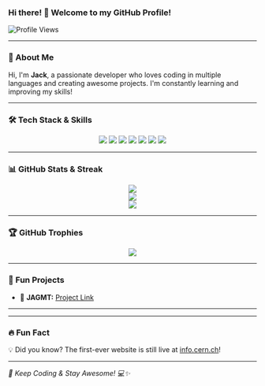 ### Hi there! 👋 Welcome to my GitHub Profile!

![Profile Views](https://komarev.com/ghpvc/?username=stigstream&color=blue&style=flat-square)

---

### 🚀 About Me
Hi, I'm **Jack**, a passionate developer who loves coding in multiple languages and creating awesome projects. I'm constantly learning and improving my skills!

---

### 🛠️ Tech Stack & Skills

<div align="center">
  <img src="https://img.shields.io/badge/PHP-777BB4?style=for-the-badge&logo=php&logoColor=white" />
  <img src="https://img.shields.io/badge/HTML5-E34F26?style=for-the-badge&logo=html5&logoColor=white" />
  <img src="https://img.shields.io/badge/CSS3-1572B6?style=for-the-badge&logo=css3&logoColor=white" />
  <img src="https://img.shields.io/badge/JavaScript-F7DF1E?style=for-the-badge&logo=javascript&logoColor=black" />
  <img src="https://img.shields.io/badge/Lua-2C2D72?style=for-the-badge&logo=lua&logoColor=white" />
  <img src="https://img.shields.io/badge/LuaU-1E2B4E?style=for-the-badge&logo=lua&logoColor=white" />
  <img src="https://img.shields.io/badge/MySQL-4479A1?style=for-the-badge&logo=mysql&logoColor=white" />
</div>

---

### 📊 GitHub Stats & Streak
<div align="center">
  <img src="https://github-readme-streak-stats.herokuapp.com/?user=stigstream&theme=tokyonight" />
  <br>
  <img src="https://github-readme-stats.vercel.app/api?username=stigstream&show_icons=true&theme=tokyonight" />
  <br>
  <img src="https://github-readme-stats.vercel.app/api/top-langs/?username=stigstream&layout=compact&theme=tokyonight" />
</div>

---

### 🏆 GitHub Trophies
<div align="center">
  <img src="https://github-profile-trophy.vercel.app/?username=stigstream&theme=tokyonight&no-frame=true&margin-w=15" />
</div>

---

### 🚀 Fun Projects
- 🌟 **JAGMT:** [Project Link](https://github.com/JAGMT)

---

---

### 🔥 Fun Fact
💡 Did you know? The first-ever website is still live at [info.cern.ch](http://info.cern.ch/)!

---

*🚀 Keep Coding & Stay Awesome! 💻✨*
